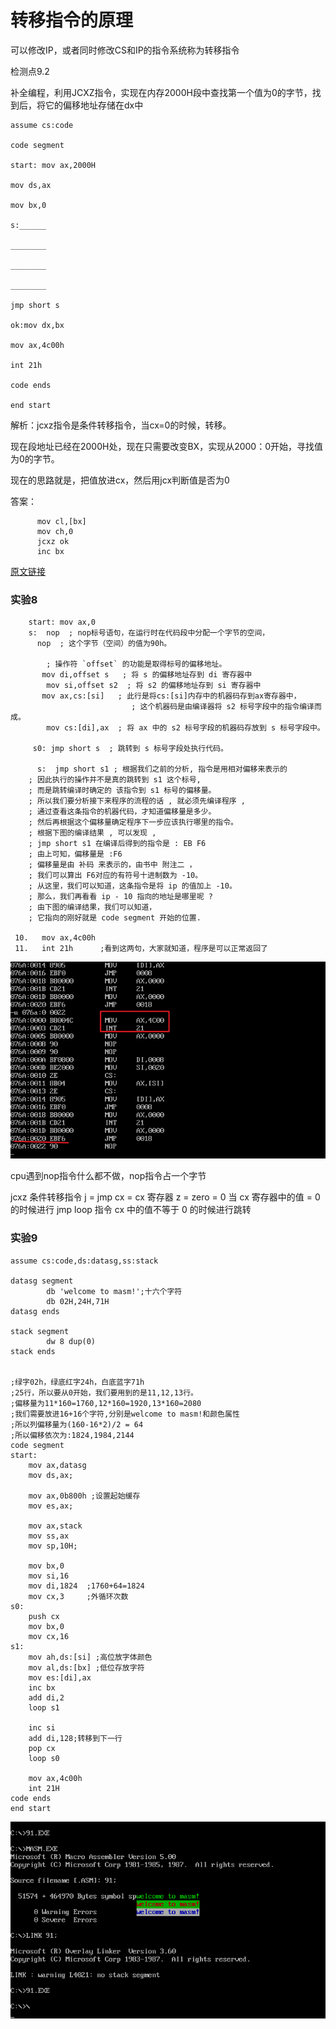 # 转移指令的原理

可以修改IP，或者同时修改CS和IP的指令系统称为转移指令

检测点9.2

补全编程，利用JCXZ指令，实现在内存2000H段中查找第一个值为0的字节，找到后，将它的偏移地址存储在dx中

```assembly
assume cs:code

code segment 

start: mov ax,2000H

mov ds,ax

mov bx,0

s:______

________

________

________

jmp short s

ok:mov dx,bx

mov ax,4c00h

int 21h

code ends

end start
```



解析：jcxz指令是条件转移指令，当cx=0的时候，转移。

现在段地址已经在2000H处，现在只需要改变BX，实现从2000：0开始，寻找值为0的字节。

现在的思路就是，把值放进cx，然后用jcx判断值是否为0

答案：

```assembly
      mov cl,[bx]
      mov ch,0
      jcxz ok
      inc bx
```


[原文链接](https://blog.csdn.net/syh666233/article/details/82284090)

### 实验8

```assembly
 	start: mov ax,0
    s:  nop  ; nop标号语句，在运行时在代码段中分配一个字节的空间，
      nop  ; 这个字节（空间）的值为90h。
        
        ; 操作符 `offset` 的功能是取得标号的偏移地址。
       mov di,offset s   ; 将 s 的偏移地址存到 di 寄存器中
        mov si,offset s2  ; 将 s2 的偏移地址存到 si 寄存器中
       mov ax,cs:[si]   ; 此行是将cs:[si]内存中的机器码存到ax寄存器中，
                           ; 这个机器码是由编译器将 s2 标号字段中的指令编译而成。
        mov cs:[di],ax  ; 将 ax 中的 s2 标号字段的机器码存放到 s 标号字段中。

     s0: jmp short s  ; 跳转到 s 标号字段处执行代码。

      s:  jmp short s1 ; 根据我们之前的分析, 指令是用相对偏移来表示的
    ; 因此执行的操作并不是真的跳转到 s1 这个标号, 
    ; 而是跳转编译时确定的 该指令到 s1 标号的偏移量。
    ; 所以我们要分析接下来程序的流程的话 , 就必须先编译程序 , 
    ; 通过查看这条指令的机器代码，才知道偏移量是多少。
    ; 然后再根据这个偏移量确定程序下一步应该执行哪里的指令。
    ; 根据下图的编译结果 , 可以发现 , 
    ; jmp short s1 在编译后得到的指令是 : EB F6
    ; 由上可知，偏移量是 :F6 
    ; 偏移量是由 补码 来表示的，由书中 附注二 ，
    ; 我们可以算出 F6对应的有符号十进制数为 -10。
    ; 从这里，我们可以知道，这条指令是将 ip 的值加上 -10。
    ; 那么，我们再看看 ip - 10 指向的地址是哪里呢 ? 
    ; 由下图的编译结果，我们可以知道，
    ; 它指向的刚好就是 code segment 开始的位置.

 10.   mov ax,4c00h
 11.   int 21h      ;看到这两句，大家就知道，程序是可以正常返回了
```

![image-20200510184621495](images/20200510184621495.png)

cpu遇到nop指令什么都不做，nop指令占一个字节

jcxz 条件转移指令
j = jmp   cx = cx 寄存器 z = zero = 0
当 cx 寄存器中的值 = 0 的时候进行 jmp
loop 指令 cx 中的值不等于 0 的时候进行跳转

### 实验9

```assembly
assume cs:code,ds:datasg,ss:stack
 
datasg segment
		db 'welcome to masm!';十六个字符
		db 02H,24H,71H
datasg ends
 
stack segment
		dw 8 dup(0)
stack ends
 
 
;绿字02h，绿底红字24h，白底蓝字71h
;25行，所以要从0开始，我们要用到的是11,12,13行。
;偏移量为11*160=1760,12*160=1920,13*160=2080
;我们需要放进16+16个字符,分别是welcome to masm!和颜色属性
;所以列偏移量为(160-16*2)/2 = 64
;所以偏移依次为:1824,1984,2144
code segment 
start:
	mov ax,datasg 
	mov ds,ax;
 
	mov ax,0b800h ;设置起始缓存
	mov es,ax;
 
	mov ax,stack
	mov ss,ax 
	mov sp,10H;
 
	mov bx,0
	mov si,16
	mov di,1824  ;1760+64=1824
	mov cx,3     ;外循环次数
s0:
	push cx
	mov bx,0
	mov cx,16
s1:
	mov ah,ds:[si] ;高位放字体颜色
	mov al,ds:[bx] ;低位存放字符
	mov es:[di],ax
	inc bx
	add di,2
	loop s1
	
	inc si
	add di,128;转移到下一行
	pop cx
	loop s0
 
	mov ax,4c00h
	int 21H
code ends 
end start 

```

![image-20200510223051679](images/20200510223051679.png)